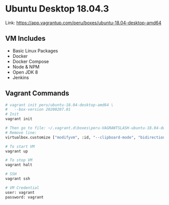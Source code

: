 # Ubuntu Desktop 18.04.3

Link: https://app.vagrantup.com/peru/boxes/ubuntu-18.04-desktop-amd64

## VM Includes

- Basic Linux Packages
- Docker
- Docker Compose
- Node & NPM
- Open JDK 8
- Jenkins

## Vagrant Commands

```bash
# vagrant init peru/ubuntu-18.04-desktop-amd64 \
#   --box-version 20200207.01
# Init
vagrant init

# Then go to file: ~/.vagrant.d\boxes\peru-VAGRANTSLASH-ubuntu-18.04-desktop-amd64\20200207.01\virtualbox
# Remove line: 
virtualbox.customize ["modifyvm", :id, "--clipboard-mode", "bidirectional"]

# To start VM
vagrant up

# To stop VM 
vagrant halt

# SSH
vagrant ssh

# VM Credential
user: vagrant
password: vagrant
```
